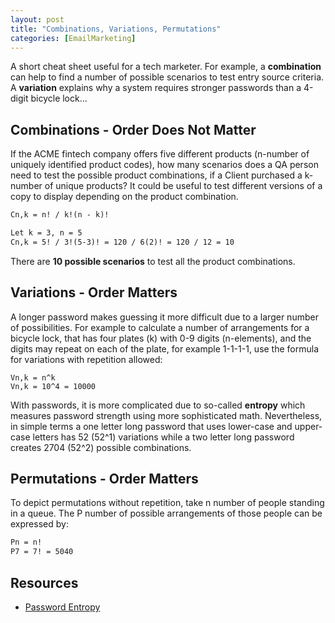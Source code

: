 ```yaml
---
layout: post
title: "Combinations, Variations, Permutations"
categories: [EmailMarketing]
---
```


A short cheat sheet useful for a tech marketer. For example, a **combination** can help to find a number of possible scenarios to test entry source criteria. A **variation** explains why a system requires stronger passwords than a 4-digit bicycle lock&hellip;

## Combinations - Order Does Not Matter
If the ACME fintech company offers five different products (n-number of uniquely identified product codes), how many scenarios does a QA person need to test the possible product combinations, if a Client purchased a k-number of unique products? It could be useful to test different versions of a copy to display depending on the product combination.

```html
Cn,k = n! / k!(n - k)!

Let k = 3, n = 5
Cn,k = 5! / 3!(5-3)! = 120 / 6(2)! = 120 / 12 = 10
```
There are **10 possible scenarios** to test all the product combinations.

## Variations - Order Matters
A longer password makes guessing it more difficult due to a larger number of possibilities. For example to calculate a number of arrangements for a bicycle lock, that has four plates (k) with 0-9 digits (n-elements), and the digits may repeat on each of the plate, for example 1-1-1-1, use the formula for variations with repetition allowed:

```text
Vn,k = n^k
Vn,k = 10^4 = 10000
```

With passwords, it is more complicated due to so-called **entropy** which measures password strength using more sophisticated math. Nevertheless, in simple terms a one letter long password that uses lower-case and upper-case letters has 52 (52^1) variations while a two letter long password creates 2704 (52^2) possible combinations.

## Permutations - Order Matters
To depict permutations without repetition, take n number of people standing in a queue. The P number of possible arrangements of those people can be expressed by:
```html
Pn = n!
P7 = 7! = 5040
```

## Resources
*  [Password Entropy](https://www.omnicalculator.com/other/password-entropy)